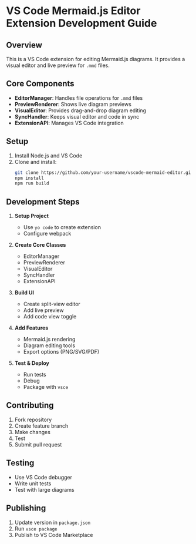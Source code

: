 # VS Code Mermaid.js Editor Extension Development Guide

## Overview

This is a VS Code extension for editing Mermaid.js diagrams. It provides a visual editor and live preview for `.mmd` files.

## Core Components

- **EditorManager**: Handles file operations for `.mmd` files
- **PreviewRenderer**: Shows live diagram previews
- **VisualEditor**: Provides drag-and-drop diagram editing
- **SyncHandler**: Keeps visual editor and code in sync
- **ExtensionAPI**: Manages VS Code integration

## Setup

1. Install Node.js and VS Code
2. Clone and install:
   ```bash
   git clone https://github.com/your-username/vscode-mermaid-editor.git
   npm install
   npm run build
   ```

## Development Steps

1. **Setup Project**

   - Use `yo code` to create extension
   - Configure webpack

2. **Create Core Classes**

   - EditorManager
   - PreviewRenderer
   - VisualEditor
   - SyncHandler
   - ExtensionAPI

3. **Build UI**

   - Create split-view editor
   - Add live preview
   - Add code view toggle

4. **Add Features**

   - Mermaid.js rendering
   - Diagram editing tools
   - Export options (PNG/SVG/PDF)

5. **Test & Deploy**
   - Run tests
   - Debug
   - Package with `vsce`

## Contributing

1. Fork repository
2. Create feature branch
3. Make changes
4. Test
5. Submit pull request

## Testing

- Use VS Code debugger
- Write unit tests
- Test with large diagrams

## Publishing

1. Update version in `package.json`
2. Run `vsce package`
3. Publish to VS Code Marketplace
